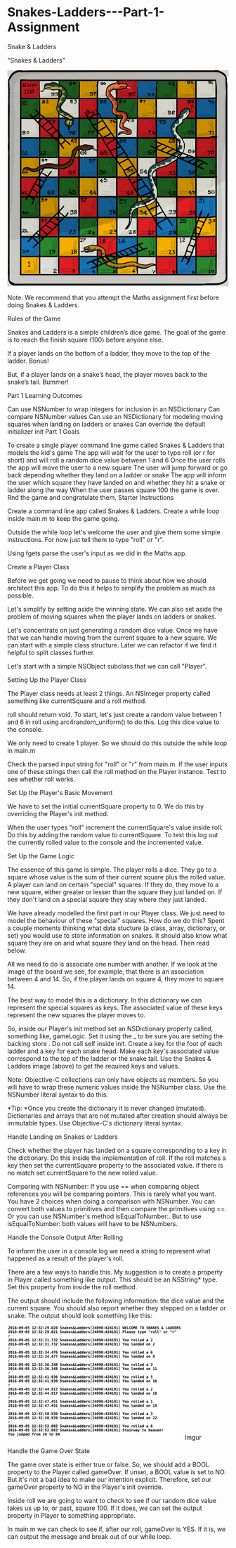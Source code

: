 # Snakes-Ladders---Part-1-Assignment
Snake & Ladders

"Snakes & Ladders"


<img src="board.jpg" alt="Italian Trulli">

Note: We recommend that you attempt the Maths assignment first before doing Snakes & Ladders.

Rules of the Game

Snakes and Ladders is a simple children’s dice game. The goal of the game is to reach the finish square (100) before anyone else.

If a player lands on the bottom of a ladder, they move to the top of the ladder. Bonus!

But, if a player lands on a snake’s head, the player moves back to the snake’s tail. Bummer!

Part 1 Learning Outcomes

Can use NSNumber to wrap integers for inclusion in an NSDictionary
Can compare NSNumber values
Can use an NSDictionary for modeling moving squares when landing on ladders or snakes
Can override the default initializer init
Part 1 Goals

To create a single player command line game called Snakes & Ladders that models the kid's game
The app will wait for the user to type roll (or r for short) and will roll a random dice value between 1 and 6
Once the user rolls the app will move the user to a new square
The user will jump forward or go back depending whether they land on a ladder or snake
The app will inform the user which square they have landed on and whether they hit a snake or ladder along the way
When the user passes square 100 the game is over. Rnd the game and congratulate them.
Starter Instructions

Create a command line app called Snakes & Ladders. Create a while loop inside main.m to keep the game going.

Outside the while loop let's welcome the user and give them some simple instructions. For now just tell them to type "roll" or "r".

Using fgets parse the user's input as we did in the Maths app.

Create a Player Class

Before we get going we need to pause to think about how we should architect this app. To do this it helps to simplify the problem as much as possible.

Let's simplify by setting aside the winning state. We can also set aside the problem of moving squares when the player lands on ladders or snakes.

Let's concentrate on just generating a random dice value. Once we have that we can handle moving from the current square to a new square. We can start with a simple class structure. Later we can refactor if we find it helpful to split classes further.

Let's start with a simple NSObject subclass that we can call "Player".

Setting Up the Player Class

The Player class needs at least 2 things. An NSInteger property called something like currentSquare and a roll method.

roll should return void. To start, let's just create a random value between 1 and 6 in roll using arc4random_uniform() to do this. Log this dice value to the console.

We only need to create 1 player. So we should do this outside the while loop in main.m

Check the parsed input string for "roll" or "r" from main.m. If the user inputs one of these strings then call the roll method on the Player instance. Test to see whether roll works.

Set Up the Player's Basic Movement

We have to set the initial currentSquare property to 0. We do this by overriding the Player's init method.

When the user types "roll" increment the currentSquare's value inside roll. Do this by adding the random value to currentSquare. To test this log out the currently rolled value to the console and the incremented value.

Set Up the Game Logic

The essence of this game is simple. The player rolls a dice. They go to a square whose value is the sum of their current square plus the rolled value. A player can land on certain "special" squares. If they do, they move to a new square, either greater or lesser than the square they just landed on. If they don't land on a special square they stay where they just landed.

We have already modelled the first part in our Player class. We just need to model the behaviour of these "special" squares. How do we do this? Spent a couple moments thinking what data stucture (a class, array, dictionary, or set) you would use to store information on snakes. It should also know what square they are on and what square they land on the head. Then read below.

All we need to do is associate one number with another. If we look at the image of the board we see, for example, that there is an association between 4 and 14. So, if the player lands on square 4, they move to square 14.

The best way to model this is a dictionary. In this dictionary we can represent the special squares as keys. The associated value of these keys represent the new squares the player moves to.

So, inside our Player's init method set an NSDictionary property called, something like, gameLogic. Set it using the _ to be sure you are setting the backing store . Do not call self inside init. Create a key for the foot of each ladder and a key for each snake head. Make each key's associated value correspond to the top of the ladder or the snake tail. Use the Snakes & Ladders image (above) to get the required keys and values.

Note: Objective-C collections can only have objects as members. So you will have to wrap these numeric values inside the NSNumber class. Use the NSNumber literal syntax to do this.

*Tip: *Once you create the dictionary it is never changed (mutated). Dictionaries and arrays that are not mutated after creation should always be immutable types. Use Objective-C's dictionary literal syntax.

Handle Landing on Snakes or Ladders

Check whether the player has landed on a square corresponding to a key in the dictionary. Do this inside the implementation of roll. If the roll matches a key then set the currentSquare property to the associated value. If there is no match set currentSquare to the new rolled value.

Comparing with NSNumber: If you use == when comparing object references you will be comparing pointers. This is rarely what you want. You have 2 choices when doing a comparison with NSNumber. You can convert both values to primitives and then compare the primitives using ==. Or you can use NSNumber's method isEqualToNumber:. But to use isEqualToNumber: both values will have to be NSNumbers.

Handle the Console Output After Rolling

To inform the user in a console log we need a string to represent what happened as a result of the player's roll.

There are a few ways to handle this. My suggestion is to create a property in Player called something like output. This should be an NSString* type. Set this property from inside the roll method.

The output should include the following information: the dice value and the current square. You should also report whether they stepped on a ladder or snake. The output should look something like this:

<img src="screen1.png" alt="Italian Trulli">
Imgur

Handle the Game Over State

The game over state is either true or false. So, we should add a BOOL property to the Player called gameOver. If unset, a BOOL value is set to NO. But it's not a bad idea to make our intention explicit. Therefore, set our gameOver property to NO in the Player's init override.

Inside roll we are going to want to check to see if our random dice value takes us up to, or past, square 100. If it does, we can set the output property in Player to something appropriate.

In main.m we can check to see if, after our roll, gameOver is YES. If it is, we can output the message and break out of our while loop.
